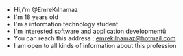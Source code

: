 - Hi,ı'm @EmreKılnamaz
- I'm 18 years old 
- I'm a information technology student
- I'm interested software and application developmentü
- You can reach this address : emrekilnamaz@hotmail.com
-  I am open to all kinds of information about this profession

